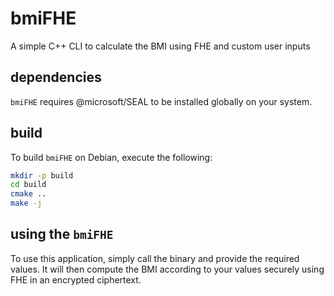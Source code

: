 # bmiFHE
A simple C++ CLI to calculate the BMI using FHE and custom user inputs

## dependencies

```bmiFHE``` requires @microsoft/SEAL to be installed globally on your system.

## build

To build ```bmiFHE``` on Debian, execute the following:

```bash
mkdir -p build
cd build
cmake ..
make -j
```

## using the ```bmiFHE```

To use this application, simply call the binary and provide the required values. It will then compute the BMI according to your values securely using FHE in an encrypted ciphertext.
